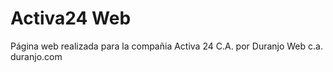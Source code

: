 Activa24 Web
=======

Página web realizada para la compañia Activa 24 C.A. por Duranjo Web c.a. duranjo.com
